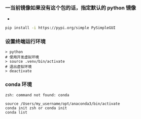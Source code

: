 


### 一当前镜像如果没有这个包的话，指定默认的 python 镜像
- 
```bash
pip install -i https://pypi.org/simple PySimpleGUI
```
### 设置终端运行环境
``` 
> python
# 使用开发虚拟环境
> source .venv/bin/activate
# 退出虚拟环境
> deactivate
```

### conda 环境
```
zsh: command not found: conda
```
```
source /Users/my_username/opt/anaconda3/bin/activate
conda init zsh or conda init
conda list
```
